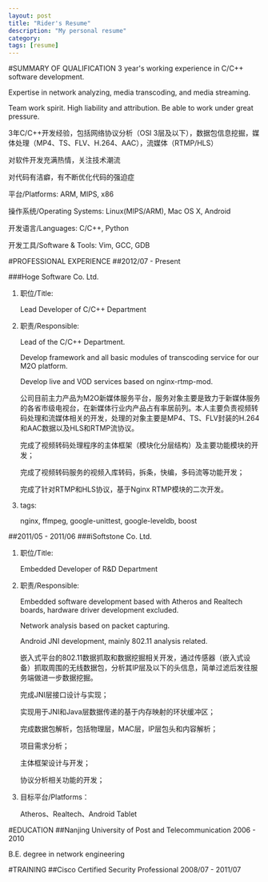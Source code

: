 ```yaml
---
layout: post
title: "Rider's Resume"
description: "My personal resume"
category: 
tags: [resume]
---
```


#SUMMARY OF QUALIFICATION
3 year's working experience in C/C++ software development.

Expertise in network analyzing, media transcoding, and media streaming.

Team work spirit. High liability and attribution. Be able to work under great pressure.

3年C/C++开发经验，包括网络协议分析（OSI 3层及以下），数据包信息挖掘，媒体处理（MP4、TS、FLV、H.264、AAC），流媒体（RTMP/HLS）

对软件开发充满热情，关注技术潮流

对代码有洁癖，有不断优化代码的强迫症

平台/Platforms: ARM, MIPS, x86

操作系统/Operating Systems: Linux(MIPS/ARM), Mac OS X, Android

开发语言/Languages: C/C++, Python

开发工具/Software & Tools:  Vim, GCC, GDB

#PROFESSIONAL EXPERIENCE
##2012/07 - Present

###Hoge Software Co. Ltd. 

1. 职位/Title: 

    Lead Developer of C/C++ Department

2. 职责/Responsible: 

	Lead of the C/C++ Department.

	Develop framework and all basic modules of transcoding service for our M2O platform.

	Develop live and VOD services based on nginx-rtmp-mod.

	公司目前主力产品为M2O新媒体服务平台，服务对象主要是致力于新媒体服务的各省市级电视台，在新媒体行业内产品占有率居前列。本人主要负责视频转码处理和流媒体相关的开发，处理的对象主要是MP4、TS、FLV封装的H.264和AAC数据以及HLS和RTMP流协议。
	
	完成了视频转码处理程序的主体框架（模块化分层结构）及主要功能模块的开发；
	
	完成了视频转码服务的视频入库转码，拆条，快编，多码流等功能开发；
	
	完成了针对RTMP和HLS协议，基于Nginx RTMP模块的二次开发。

3. tags: 

	nginx, ffmpeg, google-unittest, google-leveldb, boost

##2011/05 - 2011/06
###iSoftstone Co. Ltd. 

1. 职位/Title: 

	Embedded Developer of R&D Department

2. 职责/Responsible:

	Embedded software development based with Atheros and Realtech boards, hardware driver development excluded.
	
	Network analysis based on packet capturing.
	
	Android JNI development, mainly 802.11 analysis related.
	
	嵌入式平台的802.11数据抓取和数据挖掘相关开发，通过传感器（嵌入式设备）抓取周围的无线数据包，分析其IP层及以下的头信息，简单过滤后发往服务端做进一步数据挖掘。
	
	完成JNI层接口设计与实现；
	
	实现用于JNI和Java层数据传递的基于内存映射的环状缓冲区；
	
	完成数据包解析，包括物理层，MAC层，IP层包头和内容解析；
	
	项目需求分析；
	
	主体框架设计与开发；
	
	协议分析相关功能的开发；

3. 目标平台/Platforms：

	Atheros、Realtech、Android Tablet

#EDUCATION
##Nanjing University of Post and Telecommunication
2006 - 2010

B.E. degree in network engineering


#TRAINING
##Cisco Certified Security Professional
2008/07 - 2011/07
